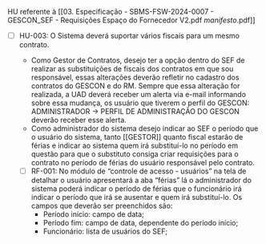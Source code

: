 HU referente à [[03. Especificação - SBMS-FSW-2024-0007 - GESCON_SEF - Requisições Espaço do Fornecedor V2.pdf _manifesto_.pdf]]

- [ ] HU-003: O Sistema deverá suportar vários fiscais para um mesmo contrato.
	- Como Gestor de Contratos, desejo ter a opção dentro do SEF de realizar as substituições de fiscais dos contratos em que sou responsável, essas alterações deverão refletir no cadastro dos contratos do GESCON e do RM. Sempre que essa alteração for realizada, a UAD deverá receber um alerta via e-mail informando sobre essa mudança, os usuário que tiverem o perfil do GESCON: ADMINISTRADOR -> PERFIL DE ADMINISTRAÇÃO DO GESCON deverão receber esse alerta.
	- Como administrador do sistema desejo indicar ao SEF o período que o usuário do sistema, tanto [[GESTOR]] quanto fiscal estarão de férias e indicar ao sistema quem irá substituí-lo no período em questão para que o substituto consiga criar requisições para o contrato no período de férias do usuário responsável pelo contrato.
	
	- [ ] RF-001: No módulo de “controle de acesso - usuários” na tela de detalhar o usuário apresentará a aba “férias” lá o administrador do sistema poderá indicar o período de férias que o funcionário irá indicar o período que irá se ausentar e quem irá substituí-lo. Os campos que deverão ser preenchidos são:
		- Período início: campo de data;
		- Período fim: campo de data, dependente do período início;
		- Funcionário: lista de usuários do SEF;